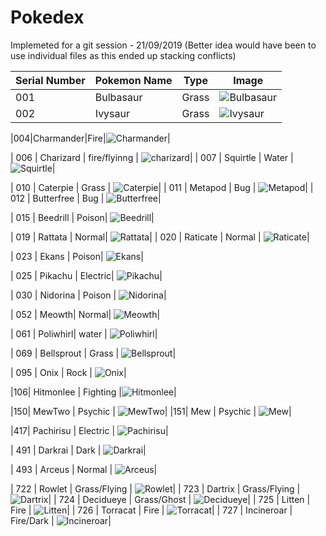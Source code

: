 # Pokedex
Implemeted for a git session - 21/09/2019 (Better idea would have been to use individual files as this ended up stacking conflicts)

| Serial Number | Pokemon Name | Type | Image |
| --- |---| --- | --- |
| 001 | Bulbasaur | Grass | ![Bulbasaur](https://cdn.bulbagarden.net/upload/2/21/001Bulbasaur.png)|
| 002 | Ivysaur | Grass | ![Ivysaur](https://assets.pokemon.com/assets/cms2/img/pokedex/full/002.png)|

|004|Charmander|Fire|![Charmander](https://miro.medium.com/max/343/1*Hxptm5gIRc3HyYXzw5nfpw.png)|

| 006 | Charizard | fire/flyinng | ![charizard](https://img.pokemondb.net/artwork/charizard.jpg)|
| 007 | Squirtle | Water | ![Squirtle](https://img.pokemondb.net/artwork/squirtle.jpg)|


| 010 | Caterpie | Grass | ![Caterpie](https://cdn.bulbagarden.net/upload/5/5d/010Caterpie.png)|
| 011 | Metapod | Bug | ![Metapod](https://img.pokemondb.net/artwork/large/metapod.jpg)|
| 012 | Butterfree | Bug | ![Butterfree](https://cdn.bulbagarden.net/upload/d/d1/012Butterfree.png)|


| 015 | Beedrill  | Poison| ![Beedrill](https://vignette.wikia.nocookie.net/pokemon/images/3/3d/Jimmy_Beedrill.png/revision/latest?cb=20160104203550)| 



| 019 | Rattata | Normal| ![Rattata](https://vignette.wikia.nocookie.net/gabes-pokemon-adventures/images/2/2b/019Rattata_Dream.png/revision/latest?cb=20151206205539)|
| 020 | Raticate | Normal | ![Raticate](https://assets.pokemon.com/assets/cms2/img/pokedex/full/020.png)|


| 023  | Ekans     | Poison| ![Ekans](https://cdn.bulbagarden.net/upload/f/fa/023Ekans.png)|  

| 025 | Pikachu | Electric| ![Pikachu](https://assets.pokemon.com/assets/cms2/img/pokedex/full/025.png)|




| 030 | Nidorina | Poison | ![Nidorina](https://cdn.bulbagarden.net/upload/c/cd/030Nidorina.png)|





















| 052 | Meowth| Normal| ![Meowth](https://cdn.bulbagarden.net/upload/d/d6/052Meowth.png)|








| 061 | Poliwhirl| water | ![Poliwhirl](https://cdn.bulbagarden.net/upload/a/a9/061Poliwhirl.png)|







| 069 | Bellsprout | Grass | ![Bellsprout](https://assets.pokemon.com/assets/cms2/img/pokedex/full/069.png)|

























| 095 | Onix | Rock | ![Onix](https://assets.pokemon.com/assets/cms2/img/pokedex/full/095.png)|










|106| Hitmonlee | Fighting |![Hitmonlee](https://assets.pokemon.com/assets/cms2/img/pokedex/full/106.png)|











































|150| MewTwo | Psychic | ![MewTwo](https://assets.pokemon.com/assets/cms2/img/pokedex/full/150.png)|
|151| Mew | Psychic | ![Mew](https://assets.pokemon.com/assets/cms2/img/pokedex/full/151.png)|









































































































































































































































































|417| Pachirisu | Electric | ![Pachirisu](https://assets.pokemon.com/assets/cms2/img/pokedex/full/417.png)|









































































| 491 | Darkrai | Dark | ![Darkrai](https://cdn.bulbagarden.net/upload/6/6d/491Darkrai.png)|


| 493 | Arceus | Normal | ![Arceus](https://assets.pokemon.com/assets/cms2/img/pokedex/full/493.png)|




































































































































































































































| 722 | Rowlet | Grass/Flying | ![Rowlet](https://img.pokemondb.net/artwork/large/rowlet.jpg)|
| 723 | Dartrix | Grass/Flying | ![Dartrix](https://img.pokemondb.net/artwork/large/dartrix.jpg)|
| 724 | Decidueye | Grass/Ghost | ![Decidueye](https://img.pokemondb.net/artwork/large/decidueye.jpg)|
| 725 | Litten | Fire | ![Litten](https://img.pokemondb.net/artwork/large/litten.jpg)|
| 726 | Torracat | Fire | ![Torracat](https://img.pokemondb.net/artwork/torracat.jpg)|
| 727 | Incineroar | Fire/Dark | ![Incineroar](https://img.pokemondb.net/artwork/incineroar.jpg)|
